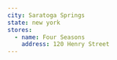```yaml
---
city: Saratoga Springs
state: new york
stores:
  - name: Four Seasons
    address: 120 Henry Street
---
```

